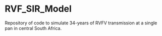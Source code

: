 # RVF_SIR_Model
Repository of code to simulate 34-years of RVFV transmission at a single pan in central South Africa.
